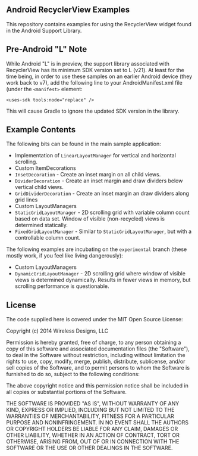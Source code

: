 Android RecyclerView Examples
-----------------------------

This repository contains examples for using the RecyclerView widget found in the Android Support Library.

Pre-Android "L" Note
--------------------
While Android "L" is in preview, the support library associated with RecyclerView has its minimum SDK version set to L (v21). At least for the time being, in order to use these samples on an earlier Android device (they work back to v7), add the following line to your AndroidManifest.xml file (under the `<manifest>` element:

    <uses-sdk tools:node="replace" />

This will cause Gradle to ignore the updated SDK version in the library.

Example Contents
----------------
The following bits can be found in the main sample application:
- Implementation of `LinearLayoutManager` for vertical and horizontal scrolling.
- Custom ItemDecorations
 - `InsetDecoration` - Create an inset margin on all child views.
 - `DividerDecoration` - Create an inset margin and draw dividers below vertical child views.
 - `GridDividerDecoration` - Create an inset margin an draw dividers along grid lines
- Custom LayoutManagers
 - `StaticGridLayoutManager` - 2D scrolling grid with variable column count based on data set. Window of visible (non-recycled) views is determined statically.
 - `FixedGridLayoutManager` - Similar to `StaticGridLayoutManager`, but with a controllable column count.
 
The following examples are incubating on the `experimental` branch (these mostly work, if you feel like living dangerously):
- Custom LayoutManagers
 - `DynamicGridLayoutManager` - 2D scrolling grid where window of visible views is determined dynamically. Results in fewer views in memory, but scrolling performance is questionable.

License
-------

The code supplied here is covered under the MIT Open Source License:

Copyright (c) 2014 Wireless Designs, LLC

Permission is hereby granted, free of charge, to any person obtaining a copy of this software and associated documentation files (the "Software"), to deal in the Software without restriction, including without limitation the rights to use, copy, modify, merge, publish, distribute, sublicense, and/or sell copies of the Software, and to permit persons to whom the Software is furnished to do so, subject to the following conditions:

The above copyright notice and this permission notice shall be included in all copies or substantial portions of the Software.

THE SOFTWARE IS PROVIDED "AS IS", WITHOUT WARRANTY OF ANY KIND, EXPRESS OR IMPLIED, INCLUDING BUT NOT LIMITED TO THE WARRANTIES OF MERCHANTABILITY, FITNESS FOR A PARTICULAR PURPOSE AND NONINFRINGEMENT. IN NO EVENT SHALL THE AUTHORS OR COPYRIGHT HOLDERS BE LIABLE FOR ANY CLAIM, DAMAGES OR OTHER LIABILITY, WHETHER IN AN ACTION OF CONTRACT, TORT OR OTHERWISE, ARISING FROM, OUT OF OR IN CONNECTION WITH THE SOFTWARE OR THE USE OR OTHER DEALINGS IN THE SOFTWARE.